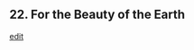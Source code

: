 
## 22.  For the Beauty of the Earth
[edit](https://docs.google.com/document/d/1S%2D6s1fxLn8MA7WmLp2lsM5iT42aBS%2DR5/edit?mode=html)



